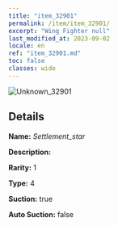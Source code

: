 ```yaml
---
title: "item_32901"
permalink: /item/item_32901/
excerpt: "Wing Fighter null"
last_modified_at: 2023-09-02
locale: en
ref: "item_32901.md"
toc: false
classes: wide
---
```



 ![Unknown_32901](/images/item/Settlement_star_p.png)



## Details

 **Name:** *Settlement_star* 

 **Description:** 

 **Rarity:** 1 

 **Type:** 4 

 **Suction:** true 

 **Auto Suction:** false 


